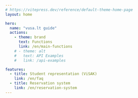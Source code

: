 ```yaml
---
# https://vitepress.dev/reference/default-theme-home-page
layout: home

hero:
  name: "vusa.lt guide"
  actions:
    - theme: brand
      text: Functions
      link: /en/main-functions
    # - theme: alt
    #   text: API Examples
    #   link: /api-examples

features:
  - title: Student representation (ViSAK)
    link: /en/faq
  - title: Reservation system
    link: /en/reservation-system
---
```

